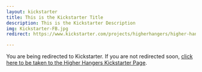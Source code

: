 ```yaml
---
layout: kickstarter
title: This is the Kickstarter Title
description: This is the Kickstarter Description
img: Kickstarter-FB.jpg
redirect: https://www.kickstarter.com/projects/higherhangers/higher-hangers-space-saving-closet-organization-re?utm_source=facebook&utm_medium=cpc&utm_campaign=Kickstarter+v5&utm_content=2016-03-12+5+%2810%216042203188843%21qwaya%210%29&utm_term=Velvet+All+New+Link+Clicks

---
```


You are being redirected to Kickstarter. If you are not redirected soon, <a href="{{ page.redirect }}">click here to be taken to the Higher Hangers Kickstarter Page</a>.

